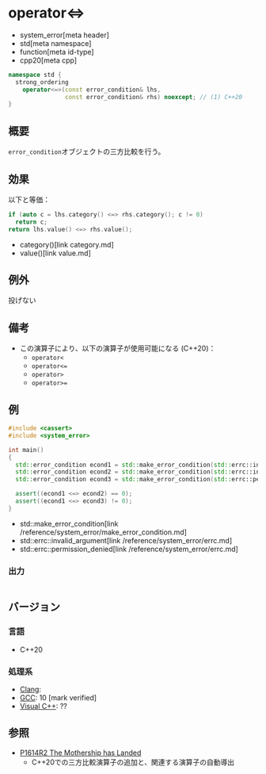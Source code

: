 # operator<=>
* system_error[meta header]
* std[meta namespace]
* function[meta id-type]
* cpp20[meta cpp]

```cpp
namespace std {
  strong_ordering
    operator<=>(const error_condition& lhs,
                const error_condition& rhs) noexcept; // (1) C++20
}
```

## 概要
`error_condition`オブジェクトの三方比較を行う。


## 効果
以下と等価：

```cpp
if (auto c = lhs.category() <=> rhs.category(); c != 0)
  return c;
return lhs.value() <=> rhs.value();
```
* category()[link category.md]
* value()[link value.md]


## 例外
投げない


## 備考
- この演算子により、以下の演算子が使用可能になる (C++20)：
    - `operator<`
    - `operator<=`
    - `operator>`
    - `operator>=`


## 例
```cpp example
#include <cassert>
#include <system_error>

int main()
{
  std::error_condition econd1 = std::make_error_condition(std::errc::invalid_argument);
  std::error_condition econd2 = std::make_error_condition(std::errc::invalid_argument);
  std::error_condition econd3 = std::make_error_condition(std::errc::permission_denied);

  assert((econd1 <=> econd2) == 0);
  assert((econd1 <=> econd3) != 0);
}
```
* std::make_error_condition[link /reference/system_error/make_error_condition.md]
* std::errc::invalid_argument[link /reference/system_error/errc.md]
* std::errc::permission_denied[link /reference/system_error/errc.md]

### 出力
```
```

## バージョン
### 言語
- C++20

### 処理系
- [Clang](/implementation.md#clang):
- [GCC](/implementation.md#gcc): 10 [mark verified]
- [Visual C++](/implementation.md#visual_cpp): ??


## 参照
- [P1614R2 The Mothership has Landed](https://www.open-std.org/jtc1/sc22/wg21/docs/papers/2019/p1614r2.html)
    - C++20での三方比較演算子の追加と、関連する演算子の自動導出
